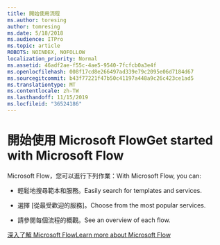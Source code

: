 ```yaml
---
title: 開始使用流程
ms.author: toresing
author: tomresing
ms.date: 5/18/2018
ms.audience: ITPro
ms.topic: article
ROBOTS: NOINDEX, NOFOLLOW
localization_priority: Normal
ms.assetid: 46adf2ae-f55c-4ae5-9540-7fcfcb0a3e4f
ms.openlocfilehash: 008f17cd8e266497ad339e79c2095e06d7184d67
ms.sourcegitcommit: b43f77221f47b50c41197a448a9c26c423ce1ad5
ms.translationtype: MT
ms.contentlocale: zh-TW
ms.lasthandoff: 11/15/2019
ms.locfileid: "36524186"
---
```

# <a name="get-started-with-microsoft-flow"></a><span data-ttu-id="a1fe6-102">開始使用 Microsoft Flow</span><span class="sxs-lookup"><span data-stu-id="a1fe6-102">Get started with Microsoft Flow</span></span>

<span data-ttu-id="a1fe6-103">Microsoft Flow，您可以進行下列作業：</span><span class="sxs-lookup"><span data-stu-id="a1fe6-103">With Microsoft Flow, you can:</span></span>
  
- <span data-ttu-id="a1fe6-104">輕鬆地搜尋範本和服務。</span><span class="sxs-lookup"><span data-stu-id="a1fe6-104">Easily search for templates and services.</span></span>
    
- <span data-ttu-id="a1fe6-105">選擇 [從最受歡迎的服務]。</span><span class="sxs-lookup"><span data-stu-id="a1fe6-105">Choose from the most popular services.</span></span>
    
- <span data-ttu-id="a1fe6-106">請參閱每個流程的概觀。</span><span class="sxs-lookup"><span data-stu-id="a1fe6-106">See an overview of each flow.</span></span>
    
[<span data-ttu-id="a1fe6-107">深入了解 Microsoft Flow</span><span class="sxs-lookup"><span data-stu-id="a1fe6-107">Learn more about Microsoft Flow</span></span>](https://go.microsoft.com/fwlink/?linkid=874446)
  

